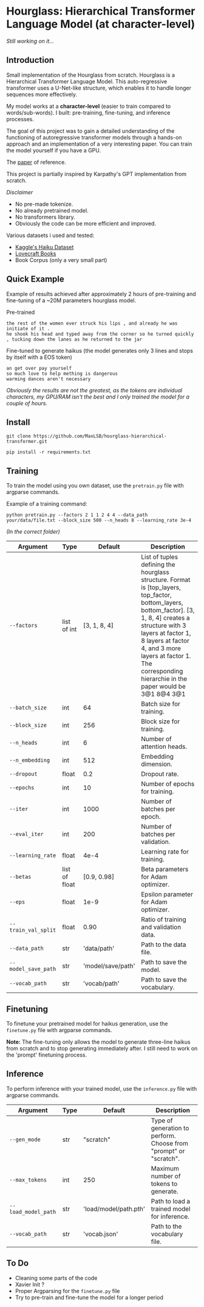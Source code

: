 # Hourglass: Hierarchical Transformer Language Model (at character-level)

_Still working on it..._

## Introduction

Small implementation of the Hourglass from scratch. Hourglass is a Hierarchical Transformer Language Model. This auto-regressive transformer uses a U-Net-like structure, which enables it to handle longer sequences more effectively. 

My model works at a **character-level** (easier to train compared to words/sub-words). I built: pre-training, fine-tuning, and inference processes. 

The goal of this project was to gain a detailed understanding of the functioning of autoregressive transformer models through a hands-on approach and an implementation of a very interesting paper.
You can train the model yourself if you have a GPU.

The [paper](https://arxiv.org/abs/2110.13711) of reference. 

This project is partially inspired by Karpathy's GPT implementation from scratch.

 *Disclaimer*
- No pre-made tokenize.
- No already pretrained model.
- No transformers library.
- Obviously the code can be more efficient and improved.

Various datasets i used and tested:
- [Kaggle's Haiku Dataset](https://www.kaggle.com/datasets/hjhalani30/haiku-dataset)
- [Lovecraft Books](https://data.world/mattgawarecki/hp-lovecraft)
- Book Corpus (only a very small part)

## Quick Example

Example of results achieved after approximately 2 hours of pre-training and fine-tuning of a ~20M parameters hourglass model.

Pre-trained
```
the rest of the women ever struck his lips , and already he was initiate of it .
he shook his head and typed away from the corner so he turned quickly , tucking down the lanes as he returned to the jar
```
Fine-tuned to generate haikus (the model generates only 3 lines and stops by itself with a EOS token)
```
an get over pay yourself
so much love to help mething is dangerous
warming dances aren't necessary
```

*Obviously the results are not the greatest, as the tokens are individual characters, my GPU/RAM isn't the best and I only trained the model for a couple of hours.*

## Install

```
git clone https://github.com/MaxLSB/hourglass-hierarchical-transformer.git
```
```
pip install -r requirements.txt
```

## Training 

To train the model using you own dataset, use the ```pretrain.py``` file with argparse commands.

Example of a training command:
```
python pretrain.py --factors 2 1 1 2 4 4 --data_path your/data/file.txt --block_size 500 --n_heads 8 --learning_rate 3e-4
```
_(In the correct folder)_

| Argument | Type | Default | Description |
|----------|------|---------|-------------|
| `--factors` | list of int | [3, 1, 8, 4] | List of tuples defining the hourglass structure. Format is [top_layers, top_factor, bottom_layers, bottom_factor]. [3, 1, 8, 4] creates a structure with 3 layers at factor 1, 8 layers at factor 4, and 3 more layers at factor 1. The corresponding hierarchie in the paper would be 3@1 8@4 3@1  |
| `--batch_size` | int | 64 | Batch size for training. |
| `--block_size` | int | 256 | Block size for training. |
| `--n_heads` | int | 6 | Number of attention heads. |
| `--n_embedding` | int | 512 | Embedding dimension. |
| `--dropout` | float | 0.2 | Dropout rate. |
| `--epochs` | int | 10 | Number of epochs for training. |
| `--iter` | int | 1000 | Number of batches per epoch. |
| `--eval_iter` | int | 200 | Number of batches per validation. |
| `--learning_rate` | float | 4e-4 | Learning rate for training. |
| `--betas` | list of float | [0.9, 0.98] | Beta parameters for Adam optimizer. |
| `--eps` | float | 1e-9 | Epsilon parameter for Adam optimizer. |
| `--train_val_split` | float | 0.90 | Ratio of training and validation data. |
| `--data_path` | str | 'data/path' | Path to the data file. |
| `--model_save_path` | str | 'model/save/path' | Path to save the model. |
| `--vocab_path` | str | 'vocab/path' | Path to save the vocabulary. |


## Finetuning

To finetune your pretrained model for haikus generation, use the ```finetune.py``` file with argparse commands.

**Note:** The fine-tuning only allows the model to generate three-line haikus from scratch and to stop generating immediately after.
I still need to work on the 'prompt' finetuning process.

## Inference

To perform inference with your trained model, use the ```inference.py``` file with argparse commands.

| Argument | Type | Default | Description |
|----------|------|---------|-------------|
| `--gen_mode` | str | "scratch" | Type of generation to perform. Choose from "prompt" or "scratch". |
| `--max_tokens` | int | 250 | Maximum number of tokens to generate. |
| `--load_model_path` | str | 'load/model/path.pth' | Path to load a trained model for inference. |
| `--vocab_path` | str | 'vocab.json' | Path to the vocabulary file. |

## To Do
- Cleaning some parts of the code
- Xavier Init ?
- Proper Argparsing for the ```finetune.py``` file
- Try to pre-train and fine-tune the model for a longer period
